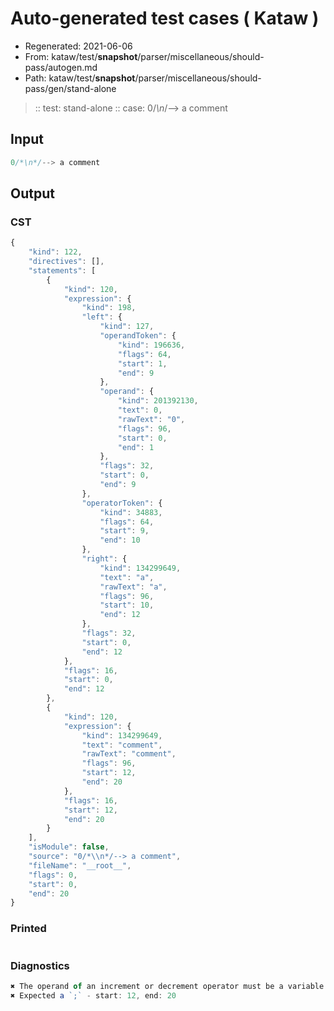 # Auto-generated test cases ( Kataw )
- Regenerated: 2021-06-06
- From: kataw/test/__snapshot__/parser/miscellaneous/should-pass/autogen.md
- Path: kataw/test/__snapshot__/parser/miscellaneous/should-pass/gen/stand-alone
> :: test: stand-alone
> :: case: 0/*\n*/--> a comment
## Input

`````js
0/*\n*/--> a comment
`````
## Output

### CST

```javascript
{
    "kind": 122,
    "directives": [],
    "statements": [
        {
            "kind": 120,
            "expression": {
                "kind": 198,
                "left": {
                    "kind": 127,
                    "operandToken": {
                        "kind": 196636,
                        "flags": 64,
                        "start": 1,
                        "end": 9
                    },
                    "operand": {
                        "kind": 201392130,
                        "text": 0,
                        "rawText": "0",
                        "flags": 96,
                        "start": 0,
                        "end": 1
                    },
                    "flags": 32,
                    "start": 0,
                    "end": 9
                },
                "operatorToken": {
                    "kind": 34883,
                    "flags": 64,
                    "start": 9,
                    "end": 10
                },
                "right": {
                    "kind": 134299649,
                    "text": "a",
                    "rawText": "a",
                    "flags": 96,
                    "start": 10,
                    "end": 12
                },
                "flags": 32,
                "start": 0,
                "end": 12
            },
            "flags": 16,
            "start": 0,
            "end": 12
        },
        {
            "kind": 120,
            "expression": {
                "kind": 134299649,
                "text": "comment",
                "rawText": "comment",
                "flags": 96,
                "start": 12,
                "end": 20
            },
            "flags": 16,
            "start": 12,
            "end": 20
        }
    ],
    "isModule": false,
    "source": "0/*\\n*/--> a comment",
    "fileName": "__root__",
    "flags": 0,
    "start": 0,
    "end": 20
}
```

### Printed

```javascript

```

### Diagnostics

```javascript
✖ The operand of an increment or decrement operator must be a variable or a property access - start: 1, end: 9
✖ Expected a `;` - start: 12, end: 20

```

